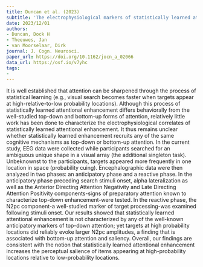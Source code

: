 ```yaml
---
title: Duncan et al. (2023)
subtitle: 'The electrophysiological markers of statistically learned attentional enhancement: Evidence for a saliency-based mechanism'
date: 2023/12/01
authors:
- Duncan, Dock H
- Theeuwes, Jan
- van Moorselaar, Dirk
journal: J. Cogn. Neurosci.
paper_url: https://doi.org/10.1162/jocn_a_02066
data_url: https://osf.io/v7yhc
tags:
- 
---
```


It is well established that attention can be sharpened through the process of statistical learning (e.g., visual search becomes faster when targets appear at high-relative-to-low probability locations). Although this process of statistically learned attentional enhancement differs behaviorally from the well-studied top-down and bottom-up forms of attention, relatively little work has been done to characterize the electrophysiological correlates of statistically learned attentional enhancement. It thus remains unclear whether statistically learned enhancement recruits any of the same cognitive mechanisms as top-down or bottom-up attention. In the current study, EEG data were collected while participants searched for an ambiguous unique shape in a visual array (the additional singleton task). Unbeknownst to the participants, targets appeared more frequently in one location in space (probability cuing). Encephalographic data were then analyzed in two phases: an anticipatory phase and a reactive phase. In the anticipatory phase preceding search stimuli onset, alpha lateralization as well as the Anterior Directing Attention Negativity and Late Directing Attention Positivity components-signs of preparatory attention known to characterize top-down enhancement-were tested. In the reactive phase, the N2pc component-a well-studied marker of target processing-was examined following stimuli onset. Our results showed that statistically learned attentional enhancement is not characterized by any of the well-known anticipatory markers of top-down attention; yet targets at high probability locations did reliably evoke larger N2pc amplitudes, a finding that is associated with bottom-up attention and saliency. Overall, our findings are consistent with the notion that statistically learned attentional enhancement increases the perceptual salience of items appearing at high-probability locations relative to low-probability locations.
